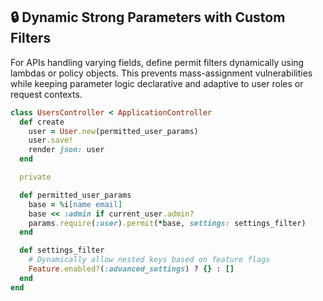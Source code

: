 ## 🔒 Dynamic Strong Parameters with Custom Filters

For APIs handling varying fields, define permit filters dynamically using lambdas or policy objects. This prevents mass-assignment vulnerabilities while keeping parameter logic declarative and adaptive to user roles or request contexts.

```ruby
class UsersController < ApplicationController
  def create
    user = User.new(permitted_user_params)
    user.save!
    render json: user
  end

  private

  def permitted_user_params
    base = %i[name email]
    base << :admin if current_user.admin?
    params.require(:user).permit(*base, settings: settings_filter)
  end

  def settings_filter
    # Dynamically allow nested keys based on feature flags
    Feature.enabled?(:advanced_settings) ? {} : []
  end
end
```